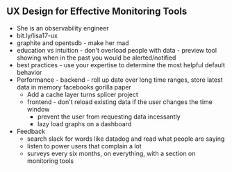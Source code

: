 UX Design for Effective Monitoring Tools
---
* She is an observability engineer
* bit.ly/lisa17-ux
* graphite and opentsdb - make her mad
* education vs intuition - don't overload people with data - preview tool showing when in the past you would be alerted/notified
* best practices - use your expertise to determine the most helpful default behavior
* Performance - backend - roll up date over long time ranges, store latest data in memory facebooks gorilla paper
  * Add a cache layer turns splicer project
  * frontend - don't reload existing data if the user changes the time window
    * prevent the user from requesting data incessantly
    * lazy load graphs on a dashboard
* Feedback
  * search slack for words like datadog and read what people are saying
  * listen to power users that complain a lot
  * surveys every six months, on everything, with a section on monitoring tools
